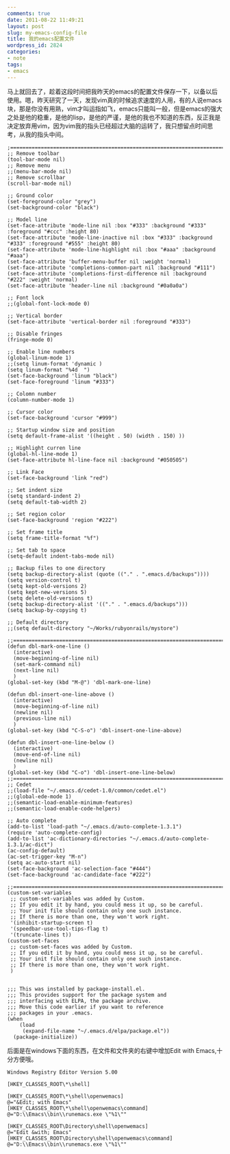 ```yaml
---
comments: true
date: 2011-08-22 11:49:21
layout: post
slug: my-emacs-config-file
title: 我的emacs配置文件
wordpress_id: 2824
categories:
- note
tags:
- emacs
---
```


马上就回去了，趁着这段时间把我昨天的emacs的配置文件保存一下，以备以后使用。嗯，昨天研究了一天，发现vim真的时候追求速度的人用，有的人说emacs块，那是你没有用熟，vim才叫运指如飞，emacs只能叫一般，但是emacs的强大之处是他的稳重，是他的lisp，是他的严谨，是他的我也不知道的东西，反正我是决定放弃用vim，因为vim我的指头已经超过大脑的运转了，我只想留点时间思考，从我的指头中间。




    
    
    
    ;=======================================================================
    ;; Remove toolbar
    (tool-bar-mode nil)
    ;; Remove menu
    ;;(menu-bar-mode nil)
    ;; Remove scrollbar
    (scroll-bar-mode nil)
    
    ;; Ground color
    (set-foreground-color "grey")
    (set-background-color "black")
    
    ;; Model line 
    (set-face-attribute 'mode-line nil :box "#333" :background "#333" :foreground "#ccc" :height 80)
    (set-face-attribute 'mode-line-inactive nil :box "#333" :background "#333" :foreground "#555" :height 80)
    (set-face-attribute 'mode-line-highlight nil :box "#aaa" :background "#aaa")
    (set-face-attribute 'buffer-menu-buffer nil :weight 'normal)
    (set-face-attribute 'completions-common-part nil :background "#111")
    (set-face-attribute 'completions-first-difference nil :background "#222" :weight 'normal)
    (set-face-attribute 'header-line nil :background "#0a0a0a")
    
    ;; Font lock
    ;;(global-font-lock-mode 0)
    
    ;; Vertical border
    (set-face-attribute 'vertical-border nil :foreground "#333")
    
    ;; Disable fringes
    (fringe-mode 0)
    
    ;; Enable line numbers
    (global-linum-mode 1)
    ;;(setq linum-format 'dynamic )
    (setq linum-format "%4d  ")
    (set-face-background 'linum "black")
    (set-face-foreground 'linum "#333") 
    
    ;; Colomn number
    (column-number-mode 1)
    
    ;; Cursor color
    (set-face-background 'cursor "#999")
    
    ;; Startup window size and position
    (setq default-frame-alist '((height . 50) (width . 150) )) 
    
    ;; Highlight curren line
    (global-hl-line-mode 1)
    (set-face-attribute hl-line-face nil :background "#050505")
    
    ;; Link Face
    (set-face-background 'link "red")
    
    ;; Set indent size
    (setq standard-indent 2)
    (setq default-tab-width 2)
    
    ;; Set region color
    (set-face-background 'region "#222")
    
    ;; Set frame title
    (setq frame-title-format "%f")
    
    ;; Set tab to space
    (setq-default indent-tabs-mode nil)
    
    ;; Backup files to one directory
    (setq backup-directory-alist (quote (("." . ".emacs.d/backups"))))
    (setq version-control t)
    (setq kept-old-versions 2)
    (setq kept-new-versions 5)
    (setq delete-old-versions t)
    (setq backup-directory-alist '(("." . ".emacs.d/backups")))
    (setq backup-by-copying t)
    
    ;; Default directory
    ;;(setq default-directory "~/Works/rubyonrails/mystore")
    
    ;;=======================================================================
    (defun dbl-mark-one-line ()
      (interactive)
      (move-beginning-of-line nil)
      (set-mark-command nil)
      (next-line nil)
      )
    (global-set-key (kbd "M-@") 'dbl-mark-one-line)
    
    (defun dbl-insert-one-line-above ()
      (interactive)
      (move-beginning-of-line nil)
      (newline nil)
      (previous-line nil)
      )
    (global-set-key (kbd "C-S-o") 'dbl-insert-one-line-above)
    
    (defun dbl-insert-one-line-below ()
      (interactive)
      (move-end-of-line nil)
      (newline nil)
      )
    (global-set-key (kbd "C-o") 'dbl-insert-one-line-below)
    ;;=======================================================================
    ;; Cedet
    ;;(load-file "~/.emacs.d/cedet-1.0/common/cedet.el")
    ;;(global-ede-mode 1)
    ;;(semantic-load-enable-minimum-features)
    ;;(semantic-load-enable-code-helpers)
    
    ;; Auto complete
    (add-to-list 'load-path "~/.emacs.d/auto-complete-1.3.1")
    (require 'auto-complete-config)
    (add-to-list 'ac-dictionary-directories "~/.emacs.d/auto-complete-1.3.1/ac-dict")
    (ac-config-default)
    (ac-set-trigger-key "M-n")
    (setq ac-auto-start nil)
    (set-face-background 'ac-selection-face "#444")
    (set-face-background 'ac-candidate-face "#222")
    
    ;;=======================================================================
    (custom-set-variables
     ;; custom-set-variables was added by Custom.
     ;; If you edit it by hand, you could mess it up, so be careful.
     ;; Your init file should contain only one such instance.
     ;; If there is more than one, they won't work right.
     '(inhibit-startup-screen t)
     '(speedbar-use-tool-tips-flag t)
     '(truncate-lines t))
    (custom-set-faces
     ;; custom-set-faces was added by Custom.
     ;; If you edit it by hand, you could mess it up, so be careful.
     ;; Your init file should contain only one such instance.
     ;; If there is more than one, they won't work right.
     )
    
    
    ;;; This was installed by package-install.el.
    ;;; This provides support for the package system and
    ;;; interfacing with ELPA, the package archive.
    ;;; Move this code earlier if you want to reference
    ;;; packages in your .emacs.
    (when
        (load
         (expand-file-name "~/.emacs.d/elpa/package.el"))
      (package-initialize))
    
    



后面是在windows下面的东西，在文件和文件夹的右键中增加Edit with Emacs,十分方便哦。


    
    
    
    Windows Registry Editor Version 5.00
    
    [HKEY_CLASSES_ROOT\*\shell]
    
    [HKEY_CLASSES_ROOT\*\shell\openwemacs]
    @="&Edit; with Emacs"
    [HKEY_CLASSES_ROOT\*\shell\openwemacs\command]
    @="D:\\Emacs\\bin\\runemacs.exe \"%1\""
    
    [HKEY_CLASSES_ROOT\Directory\shell\openwemacs]
    @="Edit &with; Emacs"
    [HKEY_CLASSES_ROOT\Directory\shell\openwemacs\command]
    @="D:\\Emacs\\bin\\runemacs.exe \"%1\""
    
    
